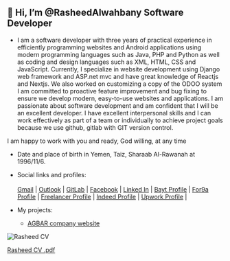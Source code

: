 ## 👋 Hi, I’m @RasheedAlwahbany Software Developer

- I am a software developer with three years of practical experience in efficiently programming websites and Android applications using modern programming languages such as Java, PHP and Python as well as coding and design languages such as XML, HTML, CSS and JavaScript. Currently, I specialize in website development using Django web framework and ASP.net mvc and have great knowledge of Reactjs and Nextjs.
We also worked on customizing a copy of the ODOO system
I am committed to proactive feature improvement and bug fixing to ensure we develop modern, easy-to-use websites and applications.
I am passionate about software development and am confident that I will be an excellent developer. I have excellent interpersonal skills and I can work effectively as part of a team or individually to achieve project goals because we use github, gitlab with GIT version control.

I am happy to work with you and ready, God willing, at any time

- Date and place of birth in Yemen, Taiz, Sharaab Al-Rawanah at 1996/11/6.
- Social links and profiles:<br/><br/>
    <a href="mailto:rasheedalwahbany@gmail.com">Gmail</a> | 
    <a href="mailto:rasheed.alwahbany@outlook.com">Outlook</a> | 
    <a href="https://gitlab.com/RasheedAlwahbany/">GitLab</a> | 
    <a href="https://www.facebook.com/rasheedalwahbany/">Facebook</a> | 
    <a href="https://www.linkedin.com/in/rasheedalwahbany/" >Linked In</a> | 
    <a href="https://people.bayt.com/rasheedalwahbany/" >Bayt Profile</a> | 
    <a href="https://www.for9a.com/user/profile" >For9a Profile</a> | 
    <a href="https://www.freelancer.com/u/RasheedAlwahbany" >Freelancer Profile</a> | 
    <a href="https://profile.indeed.com/?hl=en_US&co=US&from=gnav-homepage" >Indeed Profile</a> | 
    <a href="https://www.upwork.com/freelancers/~0187655cc0a7b86d39" >Upwork Profile</a> | 

- My projects: 
   - <a href="https://www.agbartec.com/">AGBAR company website</a> 

![Rasheed CV](https://github.com/RasheedAlwahbany/RasheedAlwahbany/assets/72201824/ac802920-74f1-4eba-b1db-debeb4ab86df)

[Rasheed CV .pdf](https://github.com/RasheedAlwahbany/RasheedAlwahbany/files/12774554/Rasheed.CV.pdf)

<!---
RasheedAlwahbany/RasheedAlwahbany is a ✨ special ✨ repository because its `README.md` (this file) appears on your GitHub profile.
You can click the Preview link to take a look at your changes.
--->
<!-- <a href="https://www.instagram.com/rasheedalwahbany/">Instagram</a> | --!>
